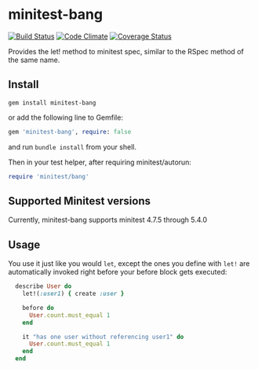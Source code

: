 # minitest-bang
[![Build Status](https://travis-ci.org/kstevens715/minitest-bang.svg?branch=master)](https://travis-ci.org/kstevens715/minitest-bang)
[![Code Climate](https://codeclimate.com/github/kstevens715/minitest-bang.png)](https://codeclimate.com/github/kstevens715/minitest-bang)
[![Coverage Status](https://coveralls.io/repos/kstevens715/minitest-bang/badge.png?branch=master)](https://coveralls.io/r/kstevens715/minitest-bang?branch=master)

Provides the let! method to minitest spec, similar to the RSpec method of the same name.

## Install

```shell
gem install minitest-bang
```
or add the following line to Gemfile:

```ruby
gem 'minitest-bang', require: false
```
and run `bundle install` from your shell.

Then in your test helper, after requiring minitest/autorun:

```ruby
require 'minitest/bang'
```

## Supported Minitest versions
Currently, minitest-bang supports minitest 4.7.5 through 5.4.0

## Usage

You use it just like you would `let`, except the ones you define with `let!` are automatically invoked right before your before block gets executed:

```ruby
  describe User do
    let!(:user1) { create :user }

    before do
      User.count.must_equal 1
    end

    it "has one user without referencing user1" do
      User.count.must_equal 1
    end
  end
```
